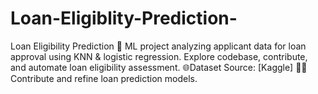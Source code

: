 # Loan-Eligiblity-Prediction-
Loan Eligibility Prediction 🚀 ML project analyzing applicant data for loan approval using KNN &amp; logistic regression. Explore codebase, contribute, and automate loan eligibility assessment. 🌐Dataset Source: [Kaggle] 👩‍💻 Contribute and refine loan prediction models.
